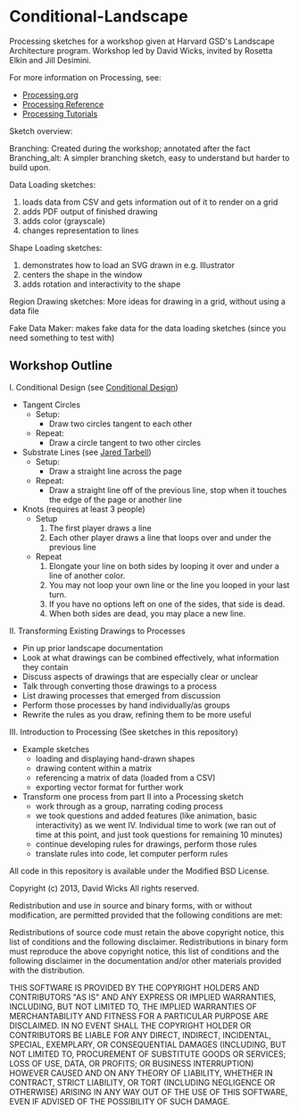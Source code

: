 Conditional-Landscape
=====================

Processing sketches for a workshop given at Harvard GSD's Landscape Architecture program.
Workshop led by David Wicks, invited by Rosetta Elkin and Jill Desimini.

For more information on Processing, see:
- [Processing.org](http://processing.org)
- [Processing Reference](http://processing.org/reference)
- [Processing Tutorials](http://processing.org/learning/)

Sketch overview:

Branching:
Created during the workshop; annotated after the fact
Branching_alt:
A simpler branching sketch, easy to understand but harder to build upon.

Data Loading sketches:
01. loads data from CSV and gets information out of it to render on a grid
02. adds PDF output of finished drawing
03. adds color (grayscale)
04. changes representation to lines

Shape Loading sketches:
01. demonstrates how to load an SVG drawn in e.g. Illustrator
02. centers the shape in the window
03. adds rotation and interactivity to the shape

Region Drawing sketches:
More ideas for drawing in a grid, without using a data file

Fake Data Maker:
makes fake data for the data loading sketches (since you need something to test with)

Workshop Outline
----------------
I. Conditional Design (see [Conditional Design](http://conditionaldesign.org))
- Tangent Circles
  - Setup:
      - Draw two circles tangent to each other
  - Repeat:
      - Draw a circle tangent to two other circles
- Substrate Lines (see [Jared Tarbell](http://www.complexification.net/gallery/machines/substrate/index.php))
  - Setup:
      - Draw a straight line across the page
  - Repeat:
      - Draw a straight line off of the previous line, stop when it touches the edge of the page or another line
- Knots (requires at least 3 people)
  - Setup
      1. The first player draws a line
      2. Each other player draws a line that loops over and under the previous line
  - Repeat
      1. Elongate your line on both sides by looping it over and under a line of another color.
      2. You may not loop your own line or the line you looped in your last turn.
      3. If you have no options left on one of the sides, that side is dead.
      4. When both sides are dead, you may place a new line.

II. Transforming Existing Drawings to Processes
- Pin up prior landscape documentation
- Look at what drawings can be combined effectively, what information they contain
- Discuss aspects of drawings that are especially clear or unclear
- Talk through converting those drawings to a process
- List drawing processes that emerged from discussion
- Perform those processes by hand individually/as groups
- Rewrite the rules as you draw, refining them to be more useful

III. Introduction to Processing (See sketches in this repository)
- Example sketches
  - loading and displaying hand-drawn shapes
  - drawing content within a matrix
  - referencing a matrix of data (loaded from a CSV)
  - exporting vector format for further work
- Transform one process from part II into a Processing sketch
  - work through as a group, narrating coding process
  - we took questions and added features (like animation, basic interactivity) as we went
IV. Individual time to work (we ran out of time at this point, and just took questions for remaining 10 minutes)
  - continue developing rules for drawings, perform those rules
  - translate rules into code, let computer perform rules

All code in this repository is available under the Modified BSD License.

Copyright (c) 2013, David Wicks
All rights reserved.

Redistribution and use in source and binary forms, with or
without modification, are permitted provided that the following
conditions are met:

Redistributions of source code must retain the above copyright
notice, this list of conditions and the following disclaimer.
Redistributions in binary form must reproduce the above copyright
notice, this list of conditions and the following disclaimer in the
documentation and/or other materials provided with the distribution.

THIS SOFTWARE IS PROVIDED BY THE COPYRIGHT HOLDERS AND CONTRIBUTORS
"AS IS" AND ANY EXPRESS OR IMPLIED WARRANTIES, INCLUDING, BUT NOT
LIMITED TO, THE IMPLIED WARRANTIES OF MERCHANTABILITY AND FITNESS FOR
A PARTICULAR PURPOSE ARE DISCLAIMED. IN NO EVENT SHALL THE COPYRIGHT
HOLDER OR CONTRIBUTORS BE LIABLE FOR ANY DIRECT, INDIRECT, INCIDENTAL,
SPECIAL, EXEMPLARY, OR CONSEQUENTIAL DAMAGES (INCLUDING, BUT NOT
LIMITED TO, PROCUREMENT OF SUBSTITUTE GOODS OR SERVICES; LOSS OF USE,
DATA, OR PROFITS; OR BUSINESS INTERRUPTION) HOWEVER CAUSED AND ON ANY
THEORY OF LIABILITY, WHETHER IN CONTRACT, STRICT LIABILITY, OR TORT
(INCLUDING NEGLIGENCE OR OTHERWISE) ARISING IN ANY WAY OUT OF THE USE
OF THIS SOFTWARE, EVEN IF ADVISED OF THE POSSIBILITY OF SUCH DAMAGE.
